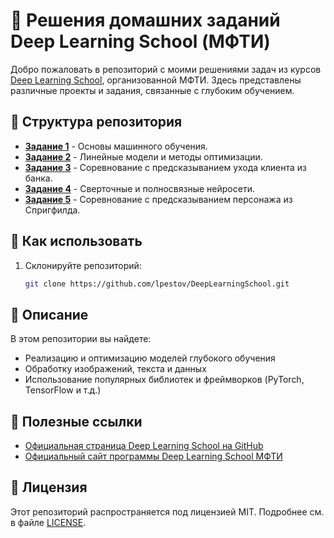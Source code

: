 # 🧠 Решения домашних заданий Deep Learning School (МФТИ)

Добро пожаловать в репозиторий с моими решениями задач из курсов [Deep Learning School](https://github.com/DLSchool), организованной МФТИ. Здесь представлены различные проекты и задания, связанные с глубоким обучением.

## 📂 Структура репозитория

- **[Задание 1](./HW1%20-%20The%20basics%20of%20machine%20learning)** - Основы машинного обучения.
- **[Задание 2](./HW2%20-%20Linear%20models%20and%20optimization%20methods)** - Линейные модели и методы оптимизации.
- **[Задание 3](./HW3%20-%20Kagge%20Dataset%20(%20Predicting%20user%20churn%20))** - Соревнование с предсказыванием ухода клиента из банка.
- **[Задание 4](./HW4%20-%20Convolutional%20and%20fully%20connected%20neural%20networks)** - Сверточные и полносвязные нейросети.
- **[Задание 5](./HW5%20-%20Journey%20to%20Springfield)** - Соревнование с предсказыванием персонажа из Спригфилда.


## 🚀 Как использовать

1. Склонируйте репозиторий:
   ```bash
   git clone https://github.com/lpestov/DeepLearningSchool.git

## 📜 Описание

В этом репозитории вы найдете:

- Реализацию и оптимизацию моделей глубокого обучения
- Обработку изображений, текста и данных
- Использование популярных библиотек и фреймворков (PyTorch, TensorFlow и т.д.)

## 🔗 Полезные ссылки

- [Официальная страница Deep Learning School на GitHub](https://github.com/DLSchool)
- [Официальный сайт программы Deep Learning School МФТИ](https://dlschool.org)

## 📄 Лицензия

Этот репозиторий распространяется под лицензией MIT. Подробнее см. в файле [LICENSE](https://github.com/lpestov/DeepLearningSchool/blob/master/LICENSE).
